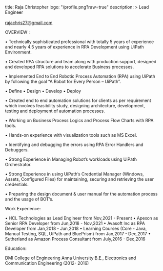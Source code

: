 title: Raja Christopher
logo: "/profile.png?raw=true"
description: >
Lead Engineer
<br><br>
<a href="mailto:rajachris27@gmail.com">rajachris27@gmail.com </a>
<br>


OVERVIEW :

•	Technically sophisticated professional with totally 5 years of experience and nearly 4.5 years of experience in RPA Development using UiPath Environment.

•	Created RPA structure and team along with production support, designed and developed RPA solutions to accelerate Business processes.

•	Implemented End to End Robotic Process Automation (RPA) using UiPath by following the goal “A Robot for Every Person – UiPath”.

•	Define • Design • Develop • Deploy 

•	Created end to end automation solutions for clients as per requirement which involves feasibility study, designing architecture, development, testing and deployment of             automation processes.

•	Working on Business Process Logics and Process Flow Charts with RPA tools.

•	Hands-on experience with visualization tools such as MS Excel.

•	Identifying and debugging the errors using RPA Error Handlers and Debuggers.

•	Strong Experience in Managing Robot’s workloads using UiPath Orchestrator.

•	Strong Experience in using UiPath’s Credential Manager (Windows, Assets, Configured Files) for maintaining, securing and retrieving the user credentials.

•	Preparing the design document & user manual for the automation process and the usage of BOT’s.

Work Experience:

• HCL Technologies as Lead Engineer from Nov,2021 - Present
• Apexon as Senior RPA Developer from Jun,2018 - Nov,2021
• Avasoft Inc as RPA Developer from Jan,2018 - Jun,2018
• Learning Courses (Core - Java, Manual Testing, SQL, UiPath and BluePrism) from Jan,2017 - Dec,2017
• Sutherland as Amazon Process Consultant from July,2016 - Dec,2016

Education:

DMI College of Engineering
Anna University
B.E., Electronics and Communication Engineering (2012- 2016)
